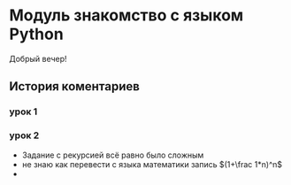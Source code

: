 # Модуль знакомство с языком Python
Добрый вечер!


## История коментариев 
### урок 1

### урок 2

* Задание с рекурсией всё равно было сложным
* не знаю как перевести с языка математики запись $(1+\frac 1*n)^n$
* 